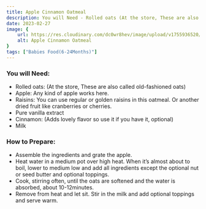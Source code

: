```yaml
---
title: Apple Cinnamon Oatmeal
description: You will Need - Rolled oats (At the store, These are also called old-fashioned oats), Apple- Any kind of apple works here, Raisins- You can use regular or golden raisins in this oatmeal. Or another dried fruit lik...
date: 2023-02-27
image: {
    url: https://res.cloudinary.com/dc0wr8hev/image/upload/v1755936520/Apple-Cinnamon-Oatmeal-2_yroptp.jpg,
    alt: Apple Cinnamon Oatmeal
}
tags: ["Babies Food(6-24Months)"]
---
```

### You will Need:

- Rolled oats: (At the store, These are also called old-fashioned oats)
- Apple: Any kind of apple works here.
- Raisins: You can use regular or golden raisins in this oatmeal. Or another dried fruit like cranberries or cherries.
- Pure vanilla extract
- Cinnamon: (Adds lovely flavor so use it if you have it, optional)
- Milk

### How to Prepare:

- Assemble the ingredients and grate the apple.
- Heat water in a medium pot over high heat. When it’s almost about to boil, lower to medium low and add all ingredients except the optional nut or seed butter and optional toppings.
- Cook, stirring often, until the oats are softened and the water is absorbed, about 10-12minutes.
- Remove from heat and let sit. Stir in the milk and add optional toppings and serve warm.